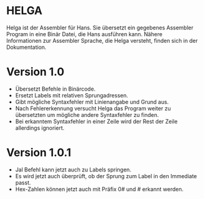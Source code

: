 # HELGA

Helga ist der Assembler für Hans.
Sie übersetzt ein gegebenes Assembler Program in eine Binär Datei, die Hans ausführen kann.
Nähere Informationen zur Assembler Sprache, die Helga versteht, finden sich in der Dokumentation.

# Version 1.0

- Übersetzt Befehle in Binärcode.
- Ersetzt Labels mit relativen Sprungadressen.
- Gibt mögliche Syntaxfehler mit Linienangabe und Grund aus.
- Nach Fehlererkennung versucht Helga das Program weiter zu übersetzten um mögliche andere Syntaxfehler zu finden.
- Bei erkanntem Syntaxfehler in einer Zeile wird der Rest der Zeile allerdings ignoriert.

# Version 1.0.1

- Jal Befehl kann jetzt auch zu Labels springen.
- Es wird jetzt auch überprüft, ob der Sprung zum Label in den Immediate passt.
- Hex-Zahlen können jetzt auch mit Präfix 0# und # erkannt werden.